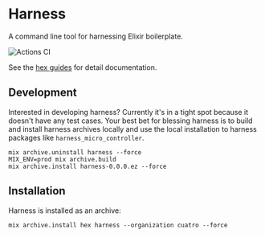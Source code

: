 # Harness

A command line tool for harnessing Elixir boilerplate.

![Actions CI](https://github.com/NFIBrokerage/harness/workflows/Actions%20CI/badge.svg)

See the [hex guides](https://cuatro.hexdocs.pm/harness/welcome.html#content)
for detail documentation.

## Development

Interested in developing harness? Currently it's in a tight spot because it
doesn't have any test cases. Your best bet for blessing harness is to build
and install harness archives locally and use the local installation to harness
packages like `harness_micro_controller`.

```
mix archive.uninstall harness --force
MIX_ENV=prod mix archive.build
mix archive.install harness-0.0.0.ez --force
```

## Installation

Harness is installed as an archive:

```
mix archive.install hex harness --organization cuatro --force
```
